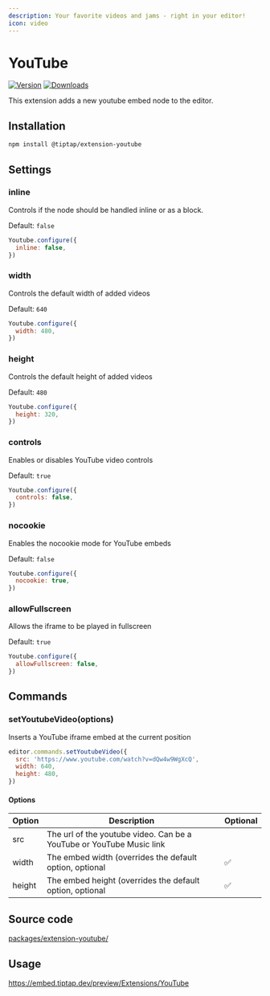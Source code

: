 ```yaml
---
description: Your favorite videos and jams - right in your editor!
icon: video
---
```


# YouTube
[![Version](https://img.shields.io/npm/v/@tiptap/extension-youtube.svg?label=version)](https://www.npmjs.com/package/@tiptap/extension-youtube)
[![Downloads](https://img.shields.io/npm/dm/@tiptap/extension-youtube.svg)](https://npmcharts.com/compare/@tiptap/extension-youtube?minimal=true)

This extension adds a new youtube embed node to the editor.

## Installation
```bash
npm install @tiptap/extension-youtube
```

## Settings

### inline
Controls if the node should be handled inline or as a block.

Default: `false`

```js
Youtube.configure({
  inline: false,
})
```

### width
Controls the default width of added videos

Default: `640`

```js
Youtube.configure({
  width: 480,
})
```

### height
Controls the default height of added videos

Default: `480`

```js
Youtube.configure({
  height: 320,
})
```

### controls
Enables or disables YouTube video controls

Default: `true`

```js
Youtube.configure({
  controls: false,
})
```

### nocookie
Enables the nocookie mode for YouTube embeds

Default: `false`

```js
Youtube.configure({
  nocookie: true,
})
```

### allowFullscreen
Allows the iframe to be played in fullscreen

Default: `true`

```js
Youtube.configure({
  allowFullscreen: false,
})
```


## Commands

### setYoutubeVideo(options)
Inserts a YouTube iframe embed at the current position

```js
editor.commands.setYoutubeVideo({
  src: 'https://www.youtube.com/watch?v=dQw4w9WgXcQ',
  width: 640,
  height: 480,
})
```

#### Options

| Option           | Description                                                             | Optional |
| ---------------- | ----------------------------------------------------------------------- | -------- |
| src              | The url of the youtube video. Can be a YouTube or YouTube Music link    |          |
| width            | The embed width (overrides the default option, optional                 | ✅         |
| height           | The embed height (overrides the default option, optional                | ✅         |


## Source code
[packages/extension-youtube/](https://github.com/ueberdosis/tiptap/blob/main/packages/extension-youtube/)

## Usage
https://embed.tiptap.dev/preview/Extensions/YouTube
